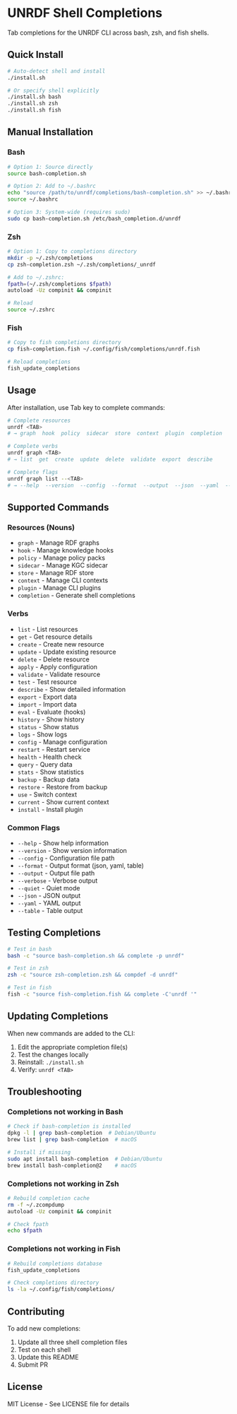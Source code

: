 # UNRDF Shell Completions

Tab completions for the UNRDF CLI across bash, zsh, and fish shells.

## Quick Install

```bash
# Auto-detect shell and install
./install.sh

# Or specify shell explicitly
./install.sh bash
./install.sh zsh
./install.sh fish
```

## Manual Installation

### Bash

```bash
# Option 1: Source directly
source bash-completion.sh

# Option 2: Add to ~/.bashrc
echo "source /path/to/unrdf/completions/bash-completion.sh" >> ~/.bashrc
source ~/.bashrc

# Option 3: System-wide (requires sudo)
sudo cp bash-completion.sh /etc/bash_completion.d/unrdf
```

### Zsh

```bash
# Option 1: Copy to completions directory
mkdir -p ~/.zsh/completions
cp zsh-completion.zsh ~/.zsh/completions/_unrdf

# Add to ~/.zshrc:
fpath=(~/.zsh/completions $fpath)
autoload -Uz compinit && compinit

# Reload
source ~/.zshrc
```

### Fish

```bash
# Copy to fish completions directory
cp fish-completion.fish ~/.config/fish/completions/unrdf.fish

# Reload completions
fish_update_completions
```

## Usage

After installation, use Tab key to complete commands:

```bash
# Complete resources
unrdf <TAB>
# → graph  hook  policy  sidecar  store  context  plugin  completion

# Complete verbs
unrdf graph <TAB>
# → list  get  create  update  delete  validate  export  describe

# Complete flags
unrdf graph list --<TAB>
# → --help  --version  --config  --format  --output  --json  --yaml  --table
```

## Supported Commands

### Resources (Nouns)
- `graph` - Manage RDF graphs
- `hook` - Manage knowledge hooks
- `policy` - Manage policy packs
- `sidecar` - Manage KGC sidecar
- `store` - Manage RDF store
- `context` - Manage CLI contexts
- `plugin` - Manage CLI plugins
- `completion` - Generate shell completions

### Verbs
- `list` - List resources
- `get` - Get resource details
- `create` - Create new resource
- `update` - Update existing resource
- `delete` - Delete resource
- `apply` - Apply configuration
- `validate` - Validate resource
- `test` - Test resource
- `describe` - Show detailed information
- `export` - Export data
- `import` - Import data
- `eval` - Evaluate (hooks)
- `history` - Show history
- `status` - Show status
- `logs` - Show logs
- `config` - Manage configuration
- `restart` - Restart service
- `health` - Health check
- `query` - Query data
- `stats` - Show statistics
- `backup` - Backup data
- `restore` - Restore from backup
- `use` - Switch context
- `current` - Show current context
- `install` - Install plugin

### Common Flags
- `--help` - Show help information
- `--version` - Show version information
- `--config` - Configuration file path
- `--format` - Output format (json, yaml, table)
- `--output` - Output file path
- `--verbose` - Verbose output
- `--quiet` - Quiet mode
- `--json` - JSON output
- `--yaml` - YAML output
- `--table` - Table output

## Testing Completions

```bash
# Test in bash
bash -c "source bash-completion.sh && complete -p unrdf"

# Test in zsh
zsh -c "source zsh-completion.zsh && compdef -d unrdf"

# Test in fish
fish -c "source fish-completion.fish && complete -C'unrdf '"
```

## Updating Completions

When new commands are added to the CLI:

1. Edit the appropriate completion file(s)
2. Test the changes locally
3. Reinstall: `./install.sh`
4. Verify: `unrdf <TAB>`

## Troubleshooting

### Completions not working in Bash
```bash
# Check if bash-completion is installed
dpkg -l | grep bash-completion  # Debian/Ubuntu
brew list | grep bash-completion  # macOS

# Install if missing
sudo apt install bash-completion  # Debian/Ubuntu
brew install bash-completion@2    # macOS
```

### Completions not working in Zsh
```bash
# Rebuild completion cache
rm -f ~/.zcompdump
autoload -Uz compinit && compinit

# Check fpath
echo $fpath
```

### Completions not working in Fish
```bash
# Rebuild completions database
fish_update_completions

# Check completions directory
ls -la ~/.config/fish/completions/
```

## Contributing

To add new completions:

1. Update all three shell completion files
2. Test on each shell
3. Update this README
4. Submit PR

## License

MIT License - See LICENSE file for details

